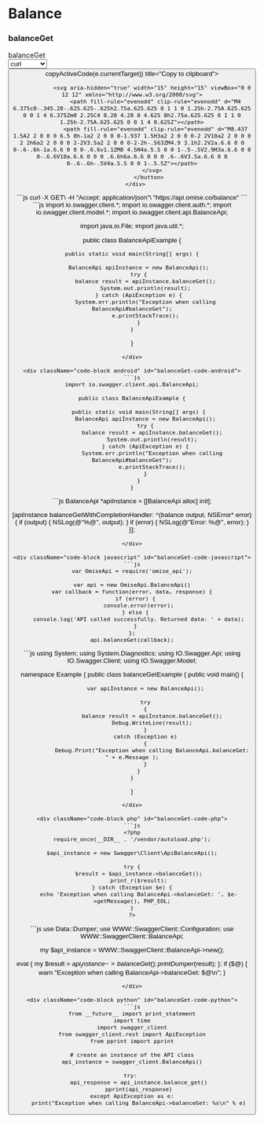 # Balance


<div style={{ display: 'flex', justifyContent: 'space-between', gap: '1rem' }}>
  <div className="sub-heading" style={{ flex: 2 }}>
    <h3>balanceGet</h3>
  </div>
  <div className="code" style={{ flex: 2 }}>
    <div className="code-container">
      <div className="code-header">balanceGet</div>
      <div className="code-dropdown">
        <select onChange={(e) => handleLanguageChange(e.target)}>
          <option value="curl">curl</option><option value="java">java</option><option value="android">android</option><option value="objc">objc</option><option value="javascript">javascript</option><option value="csharp">csharp</option><option value="php">php</option><option value="perl">perl</option><option value="python">python</option>
        </select>
         <button className="copy-btn" onClick={(e) => copyActiveCode(e.currentTarget)} title="Copy to clipboard">

                <svg aria-hidden="true" width="15" height="15" viewBox="0 0 12 12" xmlns="http://www.w3.org/2000/svg">
                  <path fill-rule="evenodd" clip-rule="evenodd" d="M4 6.375c0-.345.28-.625.625-.625h2.75a.625.625 0 1 1 0 1.25h-2.75A.625.625 0 0 1 4 6.375Zm0 2.25C4 8.28 4.28 8 4.625 8h2.75a.625.625 0 1 1 0 1.25h-2.75A.625.625 0 0 1 4 8.625Z"></path>
                  <path fill-rule="evenodd" clip-rule="evenodd" d="M8.437 1.5A2 2 0 0 0 6.5 0h-1a2 2 0 0 0-1.937 1.5H3a2 2 0 0 0-2 2V10a2 2 0 0 0 2 2h6a2 2 0 0 0 2-2V3.5a2 2 0 0 0-2-2h-.563ZM4.9 3.1h2.2V2a.6.6 0 0 0-.6-.6h-1a.6.6 0 0 0-.6.6v1.1ZM8 4.5H4a.5.5 0 0 1-.5-.5V2.9H3a.6.6 0 0 0-.6.6V10a.6.6 0 0 0 .6.6h6a.6.6 0 0 0 .6-.6V3.5a.6.6 0 0 0-.6-.6h-.5V4a.5.5 0 0 1-.5.5Z"></path>
                </svg>
              </button>
      </div>
      
<div className="code-block curl active" id="balanceGet-code-curl">
```js
curl -X GET\
-H "Accept: application/json"\
"https://api.omise.co/balance"
```
</div>

<div className="code-block java" id="balanceGet-code-java">
```js
import io.swagger.client.*;
import io.swagger.client.auth.*;
import io.swagger.client.model.*;
import io.swagger.client.api.BalanceApi;

import java.io.File;
import java.util.*;

public class BalanceApiExample {

    public static void main(String[] args) {
        
        BalanceApi apiInstance = new BalanceApi();
        try {
            balance result = apiInstance.balanceGet();
            System.out.println(result);
        } catch (ApiException e) {
            System.err.println("Exception when calling BalanceApi#balanceGet");
            e.printStackTrace();
        }
    }
}
```
</div>

<div className="code-block android" id="balanceGet-code-android">
```js
import io.swagger.client.api.BalanceApi;

public class BalanceApiExample {

    public static void main(String[] args) {
        BalanceApi apiInstance = new BalanceApi();
        try {
            balance result = apiInstance.balanceGet();
            System.out.println(result);
        } catch (ApiException e) {
            System.err.println("Exception when calling BalanceApi#balanceGet");
            e.printStackTrace();
        }
    }
}
```
</div>

<div className="code-block objc" id="balanceGet-code-objc">
```js
BalanceApi *apiInstance = [[BalanceApi alloc] init];

[apiInstance balanceGetWithCompletionHandler: 
              ^(balance output, NSError* error) {
                            if (output) {
                                NSLog(@"%@", output);
                            }
                            if (error) {
                                NSLog(@"Error: %@", error);
                            }
                        }];
```
</div>

<div className="code-block javascript" id="balanceGet-code-javascript">
```js
var OmiseApi = require('omise_api');

var api = new OmiseApi.BalanceApi()
var callback = function(error, data, response) {
  if (error) {
    console.error(error);
  } else {
    console.log('API called successfully. Returned data: ' + data);
  }
};
api.balanceGet(callback);
```
</div>

<div className="code-block csharp" id="balanceGet-code-csharp">
```js
using System;
using System.Diagnostics;
using IO.Swagger.Api;
using IO.Swagger.Client;
using IO.Swagger.Model;

namespace Example
{
    public class balanceGetExample
    {
        public void main()
        {

            var apiInstance = new BalanceApi();

            try
            {
                balance result = apiInstance.balanceGet();
                Debug.WriteLine(result);
            }
            catch (Exception e)
            {
                Debug.Print("Exception when calling BalanceApi.balanceGet: " + e.Message );
            }
        }
    }
}
```
</div>

<div className="code-block php" id="balanceGet-code-php">
```js
<?php
require_once(__DIR__ . '/vendor/autoload.php');

$api_instance = new Swagger\Client\ApiBalanceApi();

try {
    $result = $api_instance->balanceGet();
    print_r($result);
} catch (Exception $e) {
    echo 'Exception when calling BalanceApi->balanceGet: ', $e->getMessage(), PHP_EOL;
}
?>
```
</div>

<div className="code-block perl" id="balanceGet-code-perl">
```js
use Data::Dumper;
use WWW::SwaggerClient::Configuration;
use WWW::SwaggerClient::BalanceApi;

my $api_instance = WWW::SwaggerClient::BalanceApi->new();

eval { 
    my $result = $api_instance->balanceGet();
    print Dumper($result);
};
if ($@) {
    warn "Exception when calling BalanceApi->balanceGet: $@\n";
}
```
</div>

<div className="code-block python" id="balanceGet-code-python">
```js
from __future__ import print_statement
import time
import swagger_client
from swagger_client.rest import ApiException
from pprint import pprint

# create an instance of the API class
api_instance = swagger_client.BalanceApi()

try: 
    api_response = api_instance.balance_get()
    pprint(api_response)
except ApiException as e:
    print("Exception when calling BalanceApi->balanceGet: %s\n" % e)
```
</div>
    </div>
  </div>
</div>

